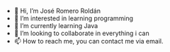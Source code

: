 - 👋 Hi, I’m José Romero Roldán
- 👀 I’m interested in learning programming
- 🌱 I’m currently learning Java
- 💞️ I’m looking to collaborate in everything i can
- 📫 How to reach me, you can contact me via email.

<!---
Kygamik/Kygamik is a ✨ special ✨ repository because its `README.md` (this file) appears on your GitHub profile.
You can click the Preview link to take a look at your changes.
--->
